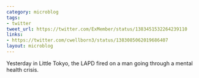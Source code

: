 ```yaml
---
category: microblog
tags:
- twitter
tweet_url: https://twitter.com/ExMember/status/1383451532264239110
links:
- https://twitter.com/cwellborn3/status/1383085062019686407
layout: microblog
---
```

Yesterday in Little Tokyo, the LAPD fired on a man going through a mental health crisis.
